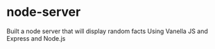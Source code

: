 # node-server
Built a node server that will display random facts
Using Vanella JS and Express and Node.js

